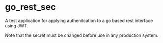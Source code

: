 # go_rest_sec
A test application for applying authenitcation to a go based rest interface using JWT.


Note that the secret must be changed before use in any production system.


